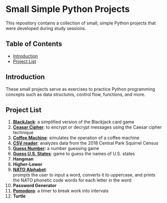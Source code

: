 # Small Simple Python Projects

This repository contains a collection of small, simple Python projects that were developed during study sessions. 

## Table of Contents

- [Introduction](#introduction)
- [Project List](#project-list)

## Introduction

These small projects serve as exercises to practice Python programming concepts such as data structures, control flow, functions, and more. 

## Project List

1. **[BlackJack](https://github.com/alphaKilowhisKEY/small_python_projects/tree/main/blackjack)**: a simplified version of the Blackjack card game
2. **[Ceasar Cipher](https://github.com/alphaKilowhisKEY/small_python_projects/tree/main/caesar_cipher)**: to encrypt or decrypt messages using the Caesar cipher technique
3. **[Coffee Machine](https://github.com/alphaKilowhisKEY/small_python_projects/tree/main/coffee%2Bmachine)**: simulates the operation of a coffee machine
4. **[CSV reader](https://github.com/alphaKilowhisKEY/small_python_projects/tree/main/csv_reader/central_park)**: analyzes data from the 2018 Central Park Squirrel Census 
5. **[Guess Number](https://github.com/alphaKilowhisKEY/small_python_projects/tree/main/guess_number)**: a number guessing game
6. **[Guess U.S. States](https://github.com/alphaKilowhisKEY/small_python_projects/tree/main/us_states)**: game to guess the names of U.S. states
7. **Hangman**
8. **Higher-Lower**
9. **[NATO Alphabet](https://github.com/alphaKilowhisKEY/small_python_projects/tree/main/nato_alphabet)**:   
    prompts the user to input a word, converts it to uppercase, and prints the NATO phonetic code words for each letter in the word
10. **Password Generator**
11. **[Pomodoro](https://github.com/alphaKilowhisKEY/small_python_projects/tree/main/pomodoro)**: a timer to break work into intervals
12. **Turtle**
